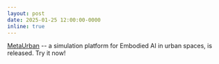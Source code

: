 ```yaml
---
layout: post
date: 2025-01-25 12:00:00-0000
inline: true
---
```


<a href="https://github.com/metadriverse/metaurban">MetaUrban</a> -- a simulation platform for Embodied AI in urban spaces, is released. Try it now!